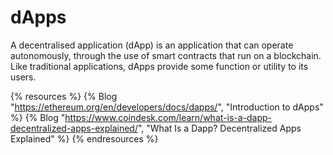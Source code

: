 # dApps

A decentralised application (dApp) is an application that can operate autonomously, through the use of smart contracts that run on a blockchain. Like traditional applications, dApps provide some function or utility to its users.

{% resources %}
  {% Blog "https://ethereum.org/en/developers/docs/dapps/", "Introduction to dApps" %}
  {% Blog "https://www.coindesk.com/learn/what-is-a-dapp-decentralized-apps-explained/", "What Is a Dapp? Decentralized Apps Explained" %}
{% endresources %}
